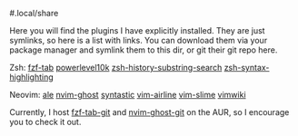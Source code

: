 #.local/share

Here you will find the plugins I have explicitly installed. They are just symlinks, so here is a list with links. You can download them via your package manager and symlink them to this dir, or git their git repo here.

Zsh:
[fzf-tab](https://github.com/Aloxaf/fzf-tab)
[powerlevel10k](https://github.com/romkatv/powerlevel10k)
[zsh-history-substring-search](https://github.com/zsh-users/zsh-history-substring-search)
[zsh-syntax-highlighting](https://github.com/zsh-users/zsh-syntax-highlighting)

Neovim:
[ale](https://github.com/dense-analysis/ale)
[nvim-ghost](https://github.com/subnut/nvim-ghost.nvim)
[syntastic](https://github.com/vim-syntastic/syntastic)
[vim-airline](https://github.com/vim-airline/vim-airline)
[vim-slime](https://github.com/jpalardy/vim-slime)
[vimwiki](https://github.com/vimwiki/vimwiki)

Currently, I host [fzf-tab-git](https://aur.archlinux.org/packages/fzf-tab-git/) and [nvim-ghost-git](https://aur.archlinux.org/packages/nvim-ghost-git/) on the AUR, so I encourage you to check it out.
